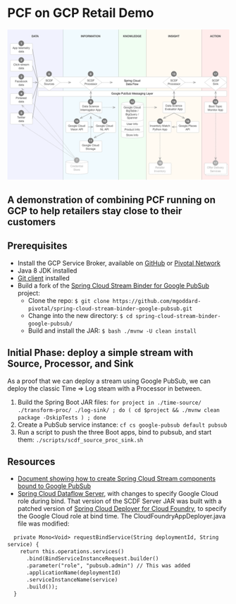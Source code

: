 # PCF on GCP Retail Demo

![Diagram showing major components and how data flows](./images/data_flow_diagram.png)

## A demonstration of combining PCF running on GCP to help retailers stay close to their customers

## Prerequisites
* Install the GCP Service Broker, available on [GitHub](https://github.com/GoogleCloudPlatform/gcp-service-broker)
or [Pivotal Network](https://network.pivotal.io/products/gcp-service-broker/)
* Java 8 JDK installed
* [Git client](https://git-scm.com/downloads) installed
* Build a fork of the [Spring Cloud Stream Binder for Google PubSub](https://github.com/mgoddard-pivotal/spring-cloud-stream-binder-google-pubsub) project:
    - Clone the repo: `$ git clone https://github.com/mgoddard-pivotal/spring-cloud-stream-binder-google-pubsub.git`
    - Change into the new directory: `$ cd spring-cloud-stream-binder-google-pubsub/`
    - Build and install the JAR: `$ bash ./mvnw -U clean install`

## Initial Phase: deploy a simple stream with Source, Processor, and Sink
As a proof that we can deploy a stream using Google PubSub, we can deploy the classic Time => Log steam
with a Processor in between.
1. Build the Spring Boot JAR files: `for project in ./time-source/ ./transform-proc/ ./log-sink/ ; do ( cd $project && ./mvnw clean package -DskipTests ) ; done`
1. Create a PubSub service instance: `cf cs google-pubsub default pubsub`
1. Run a script to push the three Boot apps, bind to pubsub, and start them: `./scripts/scdf_source_proc_sink.sh`

## Resources
* [Document showing how to create Spring Cloud Stream components bound to Google PubSub](./docs/GooglePubSubBinderandSCDF.pdf)
* [Spring Cloud Dataflow Server](https://storage.googleapis.com/mgoddard-jars/spring-cloud-dataflow-server-cloudfoundry-1.1.1.BUILD-SNAPSHOT.jar),
  with changes to specify Google Cloud role during bind. That version of the SCDF Server JAR was built
  with a patched version of
  [Spring Cloud Deployer for Cloud Foundry](https://github.com/spring-cloud/spring-cloud-deployer-cloudfoundry), 
  to specify the Google Cloud role at bind time. The CloudFoundryAppDeployer.java file was modified:

```
  private Mono<Void> requestBindService(String deploymentId, String service) {
    return this.operations.services()
      .bind(BindServiceInstanceRequest.builder()
      .parameter("role", "pubsub.admin") // This was added
      .applicationName(deploymentId)
      .serviceInstanceName(service)
      .build());
  }
```


